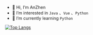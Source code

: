 - 👋 Hi, I’m AnZhen
- 👀 I’m interested in `Java` 、`Vue` 、`Python`
- 🌱 I’m currently learning `Python`

[![Top Langs](https://github-readme-stats.vercel.app/api/top-langs/?username=anzhen3531&layout=compact)](https://github.com/anuraghazra/github-readme-stats)
<!---
anzhen3531/anzhen3531 is a ✨ special ✨ repository because its `README.md` (this file) appears on your GitHub profile.
You can click the Preview link to take a look at your changes.
--->
